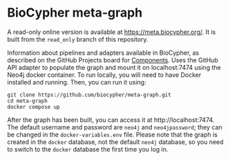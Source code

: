 # BioCypher meta-graph
A read-only online version is available at https://meta.biocypher.org/. It is
built from the `read_only` branch of this repository.

Information about pipelines and adapters available in BioCypher, as described on
the GitHub Projects board for 
[Components](https://github.com/orgs/biocypher/projects/3). Uses the GitHub API
adapter to populate the graph and mount it on localhost:7474 using the Neo4j
docker container. To run locally, you will need to have Docker installed and
running. Then, you can run it using:

```
git clone https://github.com/biocypher/meta-graph.git
cd meta-graph
docker compose up
```

After the graph has been built, you can access it at http://localhost:7474. The
default username and password are `neo4j` and `neo4jpassword`; they can be 
changed in the `docker-variables.env` file.  Please note that the graph is
created in the `docker` database, not the default `neo4j` database, so you need
to switch to the `docker` database the first time you log in.
